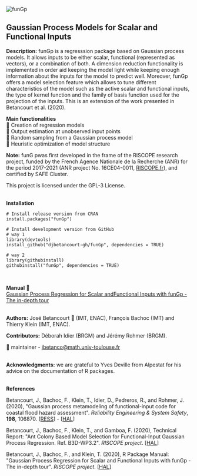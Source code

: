 ![**funGp**](https://drive.google.com/thumbnail?id=1GsHPb5GnE0YS7b7nRpHqXyFKeHuLw3hF)

Gaussian Process Models for Scalar and Functional Inputs
--------------------------------------------------------

**Description:** funGp is a regresssion package based on Gaussian process models. It allows inputs to be either scalar, functional (represented as vectors), or a combination of both. A dimension reduction functionality is implemented in order aid keeping the model light while keeping enough information about the inputs for the model to predict well. Moreover, funGp offers a model selection feature which allows to tune different characteristics of the model such as the active scalar and functional inputs, the type of kernel function and the family of basis function used for the projection of the inputs. This is an extension of the work presented in Betancourt et al. (2020).

**Main functionalities** <br />
:small_blue_diamond: Creation of regression models <br />
:small_blue_diamond: Output estimation at unobserved input points <br />
:small_blue_diamond: Random sampling from a Gaussian process model <br />
:small_blue_diamond: Heuristic optimization of model structure <br />

**Note:** funG pwas first developed in the frame of the RISCOPE research project, funded by the French Agence Nationale de la Recherche (ANR) for the period 2017-2021 (ANR project No. 16CE04-0011, [RISCOPE.fr](https://perso.math.univ-toulouse.fr/riscope/)), and certified by SAFE Cluster.

This project is licensed under the GPL-3 License. <br /><br />

**Installation**

    # Install release version from CRAN
    install.packages("funGp")

    # Install development version from GitHub
    # way 1
    library(devtools)
    install_github("djbetancourt-gh/funGp", dependencies = TRUE)

    # way 2
    library(githubinstall)
    githubinstall("funGp", dependencies = TRUE)

<br />

**Manual** :book: <br /> [Gaussian Process Regression for Scalar andFunctional Inputs with funGp - The in-depth tour](https://drive.google.com/file/d/1MtYi-Qq-BNZpbp1SWWG4Fb35HvVqRHQM/view?usp=sharing) <br /><br />

**Authors:** José Betancourt :wrench: (IMT, ENAC), François Bachoc (IMT) and Thierry Klein (IMT, ENAC).

**Contributors:** Déborah Idier (BRGM) and Jérémy Rohmer (BRGM).

:wrench: maintainer - <a href = "mailto: jbetanco@math.univ-toulouse.fr">jbetanco@math.univ-toulouse.fr</a> <br /><br />

**Acknowledgments:** we are grateful to Yves Deville from Alpestat for his advice on the documentation of R packages. <br /><br />

**References** <br />

Betancourt, J., Bachoc, F., Klein, T., Idier, D., Pedreros, R., and Rohmer, J. (2020), "Gaussian process metamodeling of functional-input code for coastal flood hazard assessment". *Reliability Engineering & System Safety*, **198**, 106870. [[RESS](https://www.sciencedirect.com/science/article/abs/pii/S0951832019301693)] - [[HAL](https://hal.archives-ouvertes.fr/hal-01998724)]

Betancourt, J., Bachoc, F., Klein, T., and Gamboa, F. (2020), Technical Report: "Ant Colony Based Model Selection for Functional-Input Gaussian Process Regression. Ref. B3D-WP3.2". *RISCOPE project*. [[HAL](https://drive.google.com/file/d/1GnalLS9jEr9AxPKmQk0S1bLQ7whuLm1T/view?usp=sharing)]

Betancourt, J., Bachoc, F., and Klein, T. (2020), R Package Manual: "Gaussian Process Regression for Scalar and Functional Inputs with funGp - The in-depth tour". *RISCOPE project*. [[HAL](https://drive.google.com/file/d/1MtYi-Qq-BNZpbp1SWWG4Fb35HvVqRHQM/view?usp=sharing)]
